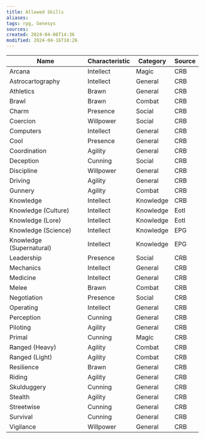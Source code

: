 ```yaml
---
title: Allowed Skills
aliases: 
tags: rpg, Genesys
sources:
created: 2024-04-06T14:36
modified: 2024-04-16T18:26
---
```


|Name|Characteristic|Category|Source|
|----|--------------|--------|------|
|Arcana|Intellect|Magic|CRB|
|Astrocartography|Intellect|General|CRB|
|Athletics|Brawn|General|CRB|
|Brawl|Brawn|Combat|CRB|
|Charm|Presence|Social|CRB|
|Coercion|Willpower|Social|CRB|
|Computers|Intellect|General|CRB|
|Cool|Presence|General|CRB|
|Coordination|Agility|General|CRB|
|Deception|Cunning|Social|CRB|
|Discipline|Willpower|General|CRB|
|Driving|Agility|General|CRB|
|Gunnery|Agility|Combat|CRB|
|Knowledge|Intellect|Knowledge|CRB|
|Knowledge (Culture)|Intellect|Knowledge|EotI|
|Knowledge (Lore)|Intellect|Knowledge|EotI|
|Knowledge (Science)|Intellect|Knowledge|EPG|
|Knowledge (Supernatural)|Intellect|Knowledge|EPG|
|Leadership|Presence|Social|CRB|
|Mechanics|Intellect|General|CRB|
|Medicine|Intellect|General|CRB|
|Melee|Brawn|Combat|CRB|
|Negotiation|Presence|Social|CRB|
|Operating|Intellect|General|CRB|
|Perception|Cunning|General|CRB|
|Piloting|Agility|General|CRB|
|Primal|Cunning|Magic|CRB|
|Ranged (Heavy)|Agility|Combat|CRB|
|Ranged (Light)|Agility|Combat|CRB|
|Resilience|Brawn|General|CRB|
|Riding|Agility|General|CRB|
|Skulduggery|Cunning|General|CRB|
|Stealth|Agility|General|CRB|
|Streetwise|Cunning|General|CRB|
|Survival|Cunning|General|CRB|
|Vigilance|Willpower|General|CRB|
